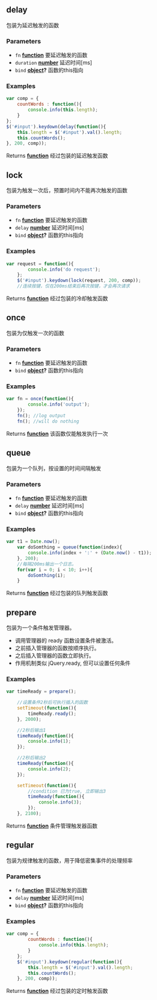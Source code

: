 <!-- Generated by documentation.js. Update this documentation by updating the source code. -->

## delay

包装为延迟触发的函数

### Parameters

-   `fn` **[function][1]** 要延迟触发的函数
-   `duration` **[number][2]** 延迟时间[ms]
-   `bind` **[object][3]?** 函数的this指向

### Examples

```javascript
var comp = {
	countWords : function(){
		console.info(this.length);
	}
};
$('#input').keydown(delay(function(){
	this.length = $('#input').val().length;
	this.countWords();
}, 200, comp));
```

Returns **[function][1]** 经过包装的延迟触发函数

## lock

包装为触发一次后，预置时间内不能再次触发的函数

### Parameters

-   `fn` **[function][1]** 要延迟触发的函数
-   `delay` **[number][2]** 延迟时间[ms]
-   `bind` **[object][3]?** 函数的this指向

### Examples

```javascript
var request = function(){
		console.info('do request');
	};
	$('#input').keydown(lock(request, 200, comp));
	//连续按键，仅在200ms结束后再次按键，才会再次请求
```

Returns **[function][1]** 经过包装的冷却触发函数

## once

包装为仅触发一次的函数

### Parameters

-   `fn` **[function][1]** 要延迟触发的函数
-   `bind` **[object][3]?** 函数的this指向

### Examples

```javascript
var fn = once(function(){
		console.info('output');
	});
	fn(); //log output
	fn(); //will do nothing
```

Returns **[function][1]** 该函数仅能触发执行一次

## queue

包装为一个队列，按设置的时间间隔触发

### Parameters

-   `fn` **[function][1]** 要延迟触发的函数
-   `delay` **[number][2]** 延迟时间[ms]
-   `bind` **[object][3]?** 函数的this指向

### Examples

```javascript
var t1 = Date.now();
	var doSomthing = queue(function(index){
		console.info(index + ':' + (Date.now() - t1));
	}, 200);
	//每隔200ms输出一个日志。
	for(var i = 0; i < 10; i++){
		doSomthing(i);
	}
```

Returns **[function][1]** 经过包装的队列触发函数

## prepare

包装为一个条件触发管理器。

-   调用管理器的 ready 函数设置条件被激活。
-   之前插入管理器的函数按顺序执行。
-   之后插入管理器的函数立即执行。
-   作用机制类似 jQuery.ready, 但可以设置任何条件

### Examples

```javascript
var timeReady = prepare();

	//设置条件2秒后可执行插入的函数
	setTimeout(function(){
		timeReady.ready();
	}, 2000);

	//2秒后输出1
	timeReady(function(){
		console.info(1);
	});

	//2秒后输出2
	timeReady(function(){
		console.info(2);
	});

	setTimeout(function(){
		//condition 已为true, 立即输出3
		timeReady(function(){
			console.info(3);
		});
	}, 2100);
```

Returns **[function][1]** 条件管理触发器函数

## regular

包装为规律触发的函数，用于降低密集事件的处理频率

### Parameters

-   `fn` **[function][1]** 要延迟触发的函数
-   `delay` **[number][2]** 延迟时间[ms]
-   `bind` **[object][3]?** 函数的this指向

### Examples

```javascript
var comp = {
		countWords : function(){
			console.info(this.length);
		}
	};
	$('#input').keydown(regular(function(){
		this.length = $('#input').val().length;
		this.countWords();
	}, 200, comp));
```

Returns **[function][1]** 经过包装的定时触发函数

[1]: https://developer.mozilla.org/docs/Web/JavaScript/Reference/Statements/function

[2]: https://developer.mozilla.org/docs/Web/JavaScript/Reference/Global_Objects/Number

[3]: https://developer.mozilla.org/docs/Web/JavaScript/Reference/Global_Objects/Object
